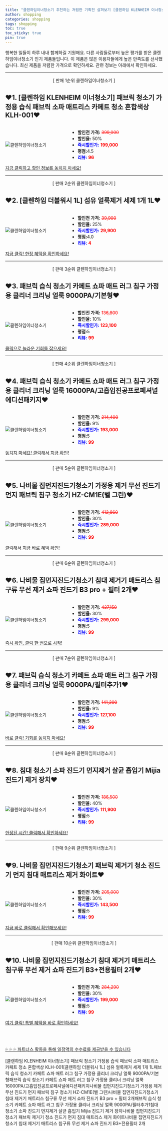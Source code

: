 ```yaml
---
title: "클렌하임이너청소기 추천하는 저렴한 기획전 살펴보기 [클렌하임 KLENHEIM 이너청소기] 패브릭 청소기"
author: shopping
categories: shopping
tags: shopping
toc: true
toc_sticky: true
pin: true
---
```

행복한 일들이 하루 내내 함께하길 기원해요. 다른 사람들로부터 높은 평가를 받은 클렌하임이너청소기 인기 제품들입니다. 이 제품은 많은 이용자들에게 높은 만족도를 선사했습니다. 최신 제품을 저렴한 가격으로 확인하세요. 관련 정보는 아래에서 확인하세요.

---
<p class="toplist" style="margin: 0 auto; display: block; width: fit-content;">[ 판매 1순위 클렌하임이너청소기 ]</p>

<h2><strong>❤️1. [클렌하임 KLENHEIM 이너청소기] 패브릭 청소기 가정용 습식 패브릭 소파 매트리스 카페트 청소 혼합색상 KLH-001❤️</strong></h2>

<div style="display: flex; align-items: center;">
    <div style="flex: 0.4;">
        <img src="https://thumbnail8.coupangcdn.com/thumbnails/remote/230x230ex/image/vendor_inventory/4665/b72efdce3d95565119e5d640885d1c80d21916ceab31f5a62298ba15bd49.jpg" alt="클렌하임이너청소기" style="max-width: 100%;">
    </div>
    <div style="flex: 0.6; margin-left: 10px;">
        <ul>
            <li><strong>할인전 가격:</strong> <del style="color: red;">399,000</del></li>
            <li><strong>할인율:</strong> 50%</li>
            <li><span style='color:blue'><strong>즉시할인가:</strong></span> <span style='color:red'><strong>199,000</strong></span></li>
            <li><strong>평점:</strong>4.5</li>
            <li><span style='color:blue'><strong>리뷰:</strong></span> <span style='color:red'><strong>96</strong></span></li>
        </ul>
    </div>
</div>
<div class="center">
    <a href="https://William4Davisa.github.io?lptag=AF9450613&subid=githubio&pageKey=7670763372&traceid=V0-153&itemId=20461939419&vendorItemId=87408518682" class="myButton">
        지금 클릭하고 할인 정보를 놓치지 마세요!
    </a>
</div>


---
<p class="toplist" style="margin: 0 auto; display: block; width: fit-content;">[ 판매 2순위 클렌하임이너청소기 ]</p>

<h2><strong>❤️2. [클렌하임 더블워시 1L] 섬유 얼룩제거 세제 1개 1L❤️</strong></h2>

<div style="display: flex; align-items: center;">
    <div style="flex: 0.4;">
        <img src="https://thumbnail9.coupangcdn.com/thumbnails/remote/230x230ex/image/vendor_inventory/63c7/4596225ec23e7802e6319ef868ab2acb5576dc987b929a1ba76b7b20d51b.jpg" alt="클렌하임이너청소기" style="max-width: 100%;">
    </div>
    <div style="flex: 0.6; margin-left: 10px;">
        <ul>
            <li><strong>할인전 가격:</strong> <del style="color: red;">39,900</del></li>
            <li><strong>할인율:</strong> 25%</li>
            <li><span style='color:blue'><strong>즉시할인가:</strong></span> <span style='color:red'><strong>29,900</strong></span></li>
            <li><strong>평점:</strong>4.0</li>
            <li><span style='color:blue'><strong>리뷰:</strong></span> <span style='color:red'><strong>4</strong></span></li>
        </ul>
    </div>
</div>
<div class="center">
    <a href="https://William4Davisa.github.io?lptag=AF9450613&subid=githubio&pageKey=8075579933&traceid=V0-153&itemId=22747367220&vendorItemId=89782575197" class="myButton">
        지금 클릭! 한정 혜택을 확인하세요!
    </a>
</div>


---
<p class="toplist" style="margin: 0 auto; display: block; width: fit-content;">[ 판매 3순위 클렌하임이너청소기 ]</p>

<h2><strong>❤️3. 패브릭 습식 청소기 카페트 쇼파 매트 러그 침구 가정용 클리너 크리닝 얼룩 9000PA/기본형❤️</strong></h2>

<div style="display: flex; align-items: center;">
    <div style="flex: 0.4;">
        <img src="https://thumbnail6.coupangcdn.com/thumbnails/remote/230x230ex/image/vendor_inventory/6cd6/a8472042ef04e1f137ccd345bdbc44b22011180abeade7debd54b66e0f21.jpg" alt="클렌하임이너청소기" style="max-width: 100%;">
    </div>
    <div style="flex: 0.6; margin-left: 10px;">
        <ul>
            <li><strong>할인전 가격:</strong> <del style="color: red;">136,800</del></li>
            <li><strong>할인율:</strong> 10%</li>
            <li><span style='color:blue'><strong>즉시할인가:</strong></span> <span style='color:red'><strong>123,100</strong></span></li>
            <li><strong>평점:</strong>5</li>
            <li><span style='color:blue'><strong>리뷰:</strong></span> <span style='color:red'><strong>99</strong></span></li>
        </ul>
    </div>
</div>
<div class="center">
    <a href="https://William4Davisa.github.io?lptag=AF9450613&subid=githubio&pageKey=7861905155&traceid=V0-153&itemId=21456161822&vendorItemId=89457196435" class="myButton">
        클릭으로 놀라운 기회를 잡으세요!
    </a>
</div>


---
<p class="toplist" style="margin: 0 auto; display: block; width: fit-content;">[ 판매 4순위 클렌하임이너청소기 ]</p>

<h2><strong>❤️4. 패브릭 습식 청소기 카페트 쇼파 매트 러그 침구 가정용 클리너 크리닝 얼룩 16000PA/고흡입진공프로페셔널에디션패키지❤️</strong></h2>

<div style="display: flex; align-items: center;">
    <div style="flex: 0.4;">
        <img src="https://thumbnail10.coupangcdn.com/thumbnails/remote/230x230ex/image/vendor_inventory/c053/13e89f75173548e36f40699789aeaa097900cb2ebe329e67b4fed2a4c739.jpg" alt="클렌하임이너청소기" style="max-width: 100%;">
    </div>
    <div style="flex: 0.6; margin-left: 10px;">
        <ul>
            <li><strong>할인전 가격:</strong> <del style="color: red;">214,400</del></li>
            <li><strong>할인율:</strong> 9%</li>
            <li><span style='color:blue'><strong>즉시할인가:</strong></span> <span style='color:red'><strong>193,000</strong></span></li>
            <li><strong>평점:</strong>5</li>
            <li><span style='color:blue'><strong>리뷰:</strong></span> <span style='color:red'><strong>99</strong></span></li>
        </ul>
    </div>
</div>
<div class="center">
    <a href="https://William4Davisa.github.io?lptag=AF9450613&subid=githubio&pageKey=7861905155&traceid=V0-153&itemId=21456161821&vendorItemId=89457196429" class="myButton">
        놓치지 마세요! 클릭해서 지금 확인!
    </a>
</div>


---
<p class="toplist" style="margin: 0 auto; display: block; width: fit-content;">[ 판매 5순위 클렌하임이너청소기 ]</p>

<h2><strong>❤️5. 나비물 집먼지진드기청소기 가정용 제거 무선 진드기 먼지 패브릭 침구 청소기 HZ-CM1E(벨 그린)❤️</strong></h2>

<div style="display: flex; align-items: center;">
    <div style="flex: 0.4;">
        <img src="https://thumbnail7.coupangcdn.com/thumbnails/remote/230x230ex/image/vendor_inventory/26b1/f068b0f44226981616d8996cc554c3ef102c1ad5506e60add3916867e0a1.png" alt="클렌하임이너청소기" style="max-width: 100%;">
    </div>
    <div style="flex: 0.6; margin-left: 10px;">
        <ul>
            <li><strong>할인전 가격:</strong> <del style="color: red;">412,860</del></li>
            <li><strong>할인율:</strong> 30%</li>
            <li><span style='color:blue'><strong>즉시할인가:</strong></span> <span style='color:red'><strong>289,000</strong></span></li>
            <li><strong>평점:</strong>5</li>
            <li><span style='color:blue'><strong>리뷰:</strong></span> <span style='color:red'><strong>99</strong></span></li>
        </ul>
    </div>
</div>
<div class="center">
    <a href="https://William4Davisa.github.io?lptag=AF9450613&subid=githubio&pageKey=7747509390&traceid=V0-153&itemId=20860520010&vendorItemId=87927937213" class="myButton">
        클릭해서 지금 바로 혜택 확인!
    </a>
</div>


---
<p class="toplist" style="margin: 0 auto; display: block; width: fit-content;">[ 판매 6순위 클렌하임이너청소기 ]</p>

<h2><strong>❤️6. 나비물 집먼지진드기청소기 침대 제거기 매트리스 침구류 무선 제거 쇼파 진드기 B3 pro + 필터 2개❤️</strong></h2>

<div style="display: flex; align-items: center;">
    <div style="flex: 0.4;">
        <img src="https://thumbnail10.coupangcdn.com/thumbnails/remote/230x230ex/image/vendor_inventory/5641/0e99eda83693c12560fa95ba94345808b0949af34ffb63bb7910f22713d9.png" alt="클렌하임이너청소기" style="max-width: 100%;">
    </div>
    <div style="flex: 0.6; margin-left: 10px;">
        <ul>
            <li><strong>할인전 가격:</strong> <del style="color: red;">427,150</del></li>
            <li><strong>할인율:</strong> 30%</li>
            <li><span style='color:blue'><strong>즉시할인가:</strong></span> <span style='color:red'><strong>299,000</strong></span></li>
            <li><strong>평점:</strong>5</li>
            <li><span style='color:blue'><strong>리뷰:</strong></span> <span style='color:red'><strong>99</strong></span></li>
        </ul>
    </div>
</div>
<div class="center">
    <a href="https://William4Davisa.github.io?lptag=AF9450613&subid=githubio&pageKey=7727465658&traceid=V0-153&itemId=20755863521&vendorItemId=87927912473" class="myButton">
        즉시 확인, 클릭 한 번으로 시작!
    </a>
</div>


---
<p class="toplist" style="margin: 0 auto; display: block; width: fit-content;">[ 판매 7순위 클렌하임이너청소기 ]</p>

<h2><strong>❤️7. 패브릭 습식 청소기 카페트 쇼파 매트 러그 침구 가정용 클리너 크리닝 얼룩 9000PA/필터추가1❤️</strong></h2>

<div style="display: flex; align-items: center;">
    <div style="flex: 0.4;">
        <img src="https://thumbnail8.coupangcdn.com/thumbnails/remote/230x230ex/image/vendor_inventory/61ce/659cf3f073b0e536891e9d6beca2b97bba9d3129de75d84d14cbafc7f7d5.jpg" alt="클렌하임이너청소기" style="max-width: 100%;">
    </div>
    <div style="flex: 0.6; margin-left: 10px;">
        <ul>
            <li><strong>할인전 가격:</strong> <del style="color: red;">141,200</del></li>
            <li><strong>할인율:</strong> 9%</li>
            <li><span style='color:blue'><strong>즉시할인가:</strong></span> <span style='color:red'><strong>127,100</strong></span></li>
            <li><strong>평점:</strong>5</li>
            <li><span style='color:blue'><strong>리뷰:</strong></span> <span style='color:red'><strong>99</strong></span></li>
        </ul>
    </div>
</div>
<div class="center">
    <a href="https://William4Davisa.github.io?lptag=AF9450613&subid=githubio&pageKey=8020807967&traceid=V0-153&itemId=22412380922&vendorItemId=89457196455" class="myButton">
        바로 클릭! 기회를 놓치지 마세요!
    </a>
</div>


---
<p class="toplist" style="margin: 0 auto; display: block; width: fit-content;">[ 판매 8순위 클렌하임이너청소기 ]</p>

<h2><strong>❤️8. 침대 청소기 소파 진드기 먼지제거 살균 흡입기 Mijia 진드기 제거 장치❤️</strong></h2>

<div style="display: flex; align-items: center;">
    <div style="flex: 0.4;">
        <img src="https://thumbnail8.coupangcdn.com/thumbnails/remote/230x230ex/image/vendor_inventory/34a9/ea591783c50c013d4c8d20cd30ad62fac6720a2fcf28849343c0de4e0be9.jpg" alt="클렌하임이너청소기" style="max-width: 100%;">
    </div>
    <div style="flex: 0.6; margin-left: 10px;">
        <ul>
            <li><strong>할인전 가격:</strong> <del style="color: red;">186,500</del></li>
            <li><strong>할인율:</strong> 40%</li>
            <li><span style='color:blue'><strong>즉시할인가:</strong></span> <span style='color:red'><strong>111,900</strong></span></li>
            <li><strong>평점:</strong>5</li>
            <li><span style='color:blue'><strong>리뷰:</strong></span> <span style='color:red'><strong>99</strong></span></li>
        </ul>
    </div>
</div>
<div class="center">
    <a href="https://William4Davisa.github.io?lptag=AF9450613&subid=githubio&pageKey=7423848021&traceid=V0-153&itemId=19265255108&vendorItemId=87282359970" class="myButton">
        한정된 시간! 클릭해서 확인하세요!
    </a>
</div>


---
<p class="toplist" style="margin: 0 auto; display: block; width: fit-content;">[ 판매 9순위 클렌하임이너청소기 ]</p>

<h2><strong>❤️9. 나비물 집먼지진드기청소기 패브릭 제거기 청소 진드기 먼지 침대 매트리스 제거 화이트❤️</strong></h2>

<div style="display: flex; align-items: center;">
    <div style="flex: 0.4;">
        <img src="https://thumbnail8.coupangcdn.com/thumbnails/remote/230x230ex/image/vendor_inventory/2343/fb6217e670a8456bb25ed370ec8aadc4191719ee915df506735053bdd9b3.png" alt="클렌하임이너청소기" style="max-width: 100%;">
    </div>
    <div style="flex: 0.6; margin-left: 10px;">
        <ul>
            <li><strong>할인전 가격:</strong> <del style="color: red;">205,000</del></li>
            <li><strong>할인율:</strong> 30%</li>
            <li><span style='color:blue'><strong>즉시할인가:</strong></span> <span style='color:red'><strong>143,500</strong></span></li>
            <li><strong>평점:</strong>5</li>
            <li><span style='color:blue'><strong>리뷰:</strong></span> <span style='color:red'><strong>99</strong></span></li>
        </ul>
    </div>
</div>
<div class="center">
    <a href="https://William4Davisa.github.io?lptag=AF9450613&subid=githubio&pageKey=7749622332&traceid=V0-153&itemId=20871100702&vendorItemId=88177440383" class="myButton">
        지금 바로 클릭해서 확인해보세요!
    </a>
</div>


---
<p class="toplist" style="margin: 0 auto; display: block; width: fit-content;">[ 판매 10순위 클렌하임이너청소기 ]</p>

<h2><strong>❤️10. 나비물 집먼지진드기청소기 침대 제거기 매트리스 침구류 무선 제거 쇼파 진드기 B3+전용필터 2개❤️</strong></h2>

<div style="display: flex; align-items: center;">
    <div style="flex: 0.4;">
        <img src="https://thumbnail8.coupangcdn.com/thumbnails/remote/230x230ex/image/vendor_inventory/2f28/9ed90867fd13598d0d2acd199dfad55555d14286da8c73b5d30b405c8358.png" alt="클렌하임이너청소기" style="max-width: 100%;">
    </div>
    <div style="flex: 0.6; margin-left: 10px;">
        <ul>
            <li><strong>할인전 가격:</strong> <del style="color: red;">284,290</del></li>
            <li><strong>할인율:</strong> 30%</li>
            <li><span style='color:blue'><strong>즉시할인가:</strong></span> <span style='color:red'><strong>199,000</strong></span></li>
            <li><strong>평점:</strong>5</li>
            <li><span style='color:blue'><strong>리뷰:</strong></span> <span style='color:red'><strong>99</strong></span></li>
        </ul>
    </div>
</div>
<div class="center">
    <a href="https://William4Davisa.github.io?lptag=AF9450613&subid=githubio&pageKey=7747503570&traceid=V0-153&itemId=20860494925&vendorItemId=87927912468" class="myButton">
        여기 클릭! 특별 혜택을 바로 확인하세요!
    </a>
</div>

<br><br><br>[💦 💦 💦 파트너스 활동을 통해 일정액의 수수료를 제공받을 수 있습니다](https://link.coupang.com/a/bcpT2c)<br><br>[클렌하임 KLENHEIM 이너청소기] 패브릭 청소기 가정용 습식 패브릭 소파 매트리스 카페트 청소 혼합색상 KLH-001[클렌하임 더블워시 1L] 섬유 얼룩제거 세제 1개 1L패브릭 습식 청소기 카페트 쇼파 매트 러그 침구 가정용 클리너 크리닝 얼룩 9000PA/기본형패브릭 습식 청소기 카페트 쇼파 매트 러그 침구 가정용 클리너 크리닝 얼룩 16000PA/고흡입진공프로페셔널에디션패키지나비물 집먼지진드기청소기 가정용 제거 무선 진드기 먼지 패브릭 침구 청소기 HZ-CM1E(벨 그린)나비물 집먼지진드기청소기 침대 제거기 매트리스 침구류 무선 제거 쇼파 진드기 B3 pro + 필터 2개패브릭 습식 청소기 카페트 쇼파 매트 러그 침구 가정용 클리너 크리닝 얼룩 9000PA/필터추가1침대 청소기 소파 진드기 먼지제거 살균 흡입기 Mijia 진드기 제거 장치나비물 집먼지진드기청소기 패브릭 제거기 청소 진드기 먼지 침대 매트리스 제거 화이트나비물 집먼지진드기청소기 침대 제거기 매트리스 침구류 무선 제거 쇼파 진드기 B3+전용필터 2개